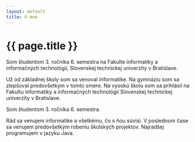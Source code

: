 ```yaml
---
layout: default
title: O mne
---
```

# {{ page.title }}

Som študentom 3. ročníka 6. semestra na Fakulte informatiky a informačných technológií, Slovenskej technickej univerzity v Bratislave.

Už od základnej školy som sa venoval informatike. 
Na gymnáziu som sa zlepšoval predovšetkým v tomto smere.
Na vysokú školu som sa prihlásil na Fakultu informatiky a informačných technológií Slovenskej technickej univerzity v Bratislave.

Som študentom 3. ročníka 6. semestra.

Rád sa venujem informatike a všetkému, čo s ňou súvisí.
V poslednom čase sa venujem predovšetkým robeniu školských projektov.
Najradšej programujem v jazyku Java.